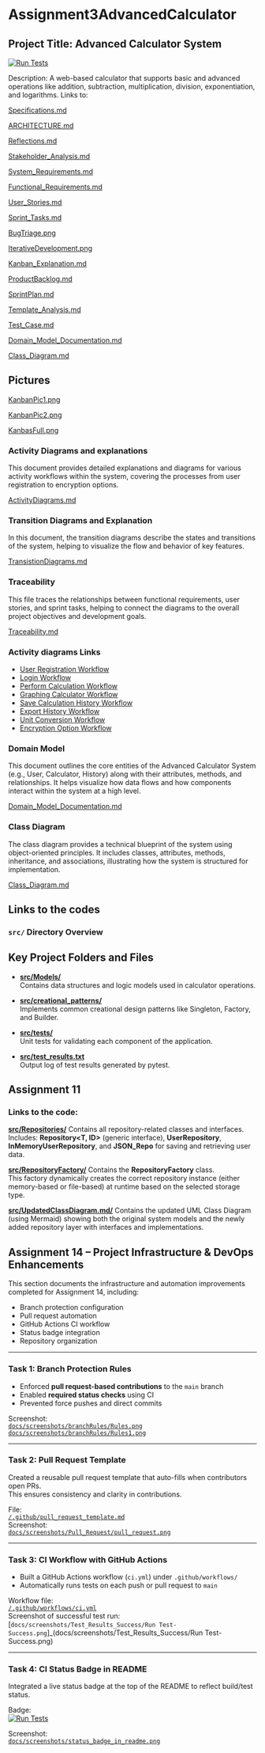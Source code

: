 # Assignment3AdvancedCalculator
## Project Title: Advanced Calculator System 
[![Run Tests](https://github.com/SiphokaziCele/Assignment3AdvancedCalculator/actions/workflows/ci.yml/badge.svg)](https://github.com/SiphokaziCele/Assignment3AdvancedCalculator/actions/workflows/ci.yml)

Description: A web-based calculator that supports basic and advanced operations like addition, subtraction, multiplication, division, exponentiation, and logarithms. 
Links to:

[Specifications.md](Specifications.md)
    
[ARCHITECTURE.md](ARCHITECTURE.md)
   
[Reflections.md](Reflections.md)

[Stakeholder_Analysis.md](Stakeholder_Analysis.md)

[System_Requirements.md](System_Requirements.md)

[Functional_Requirements.md](Functional_Requirements.md)

[User_Stories.md](User_Stories.md)

[Sprint_Tasks.md](Sprint_Tasks.md)

[BugTriage.png](BugTriage.png)

[IterativeDevelopment.png](IterativeDevelopment.png)

[Kanban_Explanation.md](Kanban_Explanation.md)

[ProductBacklog.md](ProductBacklog.md)

[SprintPlan.md](SprintPlan.md)

[Template_Analysis.md](Template_Analysis.md)

[Test_Case.md](Test_Case.md)

[Domain_Model_Documentation.md](Domain_Model_Documentation.md) 

[Class_Diagram.md](ClassDiagram.md) 


## Pictures
[KanbanPic1.png](KanbanPic1.png)

[KanbanPic2.png](KanbanPic2.png)

[KanbasFull.png](KanbasFull.png)

### Activity Diagrams and explanations  
This document provides detailed explanations and diagrams for various activity workflows within the system, covering the processes from user registration to encryption options.

[ActivityDiagrams.md](ActivityDiagrams.md)

### Transition Diagrams and Explanation
In this document, the transition diagrams describe the states and transitions of the system, helping to visualize the flow and behavior of key features.

[TransistionDiagrams.md](TransitionDiagrams.md)

### Traceability
This file traces the relationships between functional requirements, user stories, and sprint tasks, helping to connect the diagrams to the overall project objectives and development goals.

[Traceability.md](Traceability.md)
      
### Activity diagrams Links

- [User Registration Workflow](https://www.mermaidchart.com/raw/37f5f7b5-2b06-4f47-af30-bcd8baa1b8e2?theme=light&version=v0.1&format=svg)
- [Login Workflow](https://www.mermaidchart.com/raw/c3c0a77b-ecb3-43a4-a46e-f7023bf38f6c?theme=light&version=v0.1&format=svg)
- [Perform Calculation Workflow](https://www.mermaidchart.com/raw/38715718-de2b-4ec5-8c5d-ce6f669e07a2?theme=light&version=v0.1&format=svg)
- [Graphing Calculator Workflow](https://www.mermaidchart.com/raw/91558cfb-f535-4525-a8bd-6fad6ef71a66?theme=light&version=v0.1&format=svg)
- [Save Calculation History Workflow](https://www.mermaidchart.com/raw/df731fbf-4167-4bca-8bf4-c5bec9c0d7de?theme=light&version=v0.1&format=svg)
- [Export History Workflow](https://www.mermaidchart.com/raw/ccd7b04b-d1dd-43ef-be4d-161d51bd0589?theme=light&version=v0.1&format=svg)
- [Unit Conversion Workflow](https://www.mermaidchart.com/raw/24e32ebe-44f7-4cf8-87f0-2ab0b41d4398?theme=light&version=v0.1&format=svg)
- [Encryption Option Workflow](https://www.mermaidchart.com/raw/a2974b2e-27a8-4bb8-a746-e05be11bace5?theme=light&version=v0.1&format=svg)

### Domain Model
This document outlines the core entities of the Advanced Calculator System (e.g., User, Calculator, History) along with their attributes, methods, and relationships. It helps visualize how data flows and how components interact within the system at a high level.

[Domain_Model_Documentation.md](Domain_Model_Documentation.md) 

### Class Diagram
The class diagram provides a technical blueprint of the system using object-oriented principles. It includes classes, attributes, methods, inheritance, and associations, illustrating how the system is structured for implementation.

[Class_Diagram.md](ClassDiagram.md) 

## Links to the codes
###  `src/` Directory Overview

## Key Project Folders and Files

- [**src/Models/**](https://github.com/SiphokaziCele/Assignment3AdvancedCalculator/tree/main/src/Models)  
  Contains data structures and logic models used in calculator operations.

- [**src/creational_patterns/**](https://github.com/SiphokaziCele/Assignment3AdvancedCalculator/tree/main/src/creational_patterns)  
  Implements common creational design patterns like Singleton, Factory, and Builder.

- [**src/tests/**](https://github.com/SiphokaziCele/Assignment3AdvancedCalculator/tree/main/src/tests)  
  Unit tests for validating each component of the application.

- [**src/test_results.txt**](https://github.com/SiphokaziCele/Assignment3AdvancedCalculator/blob/main/src/test_results.txt)  
  Output log of test results generated by pytest.

## Assignment 11

### Links to the code:
[**src/Repositories/**](https://github.com/SiphokaziCele/Assignment3AdvancedCalculator/tree/main/src/Repositories)
Contains all repository-related classes and interfaces.  
  Includes: **Repository<T, ID>** (generic interface), **UserRepository**, **InMemoryUserRepository**, and **JSON_Repo** for saving and retrieving user data.

[**src/RepositoryFactory/**](https://github.com/SiphokaziCele/Assignment3AdvancedCalculator/tree/main/src/RepositoryFactory)
Contains the **RepositoryFactory** class.  
  This factory dynamically creates the correct repository instance (either memory-based or file-based) at runtime based on the selected storage type.
  
[**src/UpdatedClassDiagram.md/**](https://github.com/SiphokaziCele/Assignment3AdvancedCalculator/tree/main/src/UpdatedClassDiagram.md)
Contains the updated UML Class Diagram (using Mermaid) showing both the original system models and the newly added repository layer with interfaces and implementations.

## Assignment 14 – Project Infrastructure & DevOps Enhancements

This section documents the infrastructure and automation improvements completed for Assignment 14, including:

- Branch protection configuration  
- Pull request automation  
- GitHub Actions CI workflow  
- Status badge integration  
- Repository organization

---

### Task 1: Branch Protection Rules

- Enforced **pull request-based contributions** to the `main` branch
- Enabled **required status checks** using CI
- Prevented force pushes and direct commits

 Screenshot:  
[`docs/screenshots/branchRules/Rules.png`](docs/screenshots/BranchRules/Rules.png)
[`docs/screenshots/branchRules/Rules1.png`](docs/screenshots/BranchRules/Rules1.png)


---

### Task 2: Pull Request Template

Created a reusable pull request template that auto-fills when contributors open PRs.  
This ensures consistency and clarity in contributions.

 File:  
[`/.github/pull_request_template.md`](https://github.com/SiphokaziCele/Assignment3AdvancedCalculator/pull/12)  
 Screenshot:  
[`docs/screenshots/Pull_Request/pull_request.png`](docs/screenshots/Pull_Request/pull_request.png)

---

### Task 3: CI Workflow with GitHub Actions

- Built a GitHub Actions workflow (`ci.yml`) under `.github/workflows/`
- Automatically runs tests on each push or pull request to `main`

 Workflow file:  
[`/.github/workflows/ci.yml`](.github/workflows/ci.yml)  
 Screenshot of successful test run:  
[`docs/screenshots/Test_Results_Success/Run Test-Success.png`]_(docs/screenshots/Test_Results_Success/Run Test-Success.png)

---

### Task 4: CI Status Badge in README

Integrated a live status badge at the top of the README to reflect build/test status.

 Badge:  
[![Run Tests](https://github.com/SiphokaziCele/Assignment3AdvancedCalculator/actions/workflows/ci.yml/badge.svg)](https://github.com/SiphokaziCele/Assignment3AdvancedCalculator/actions/workflows/ci.yml)

 Screenshot:  
[`docs/screenshots/status_badge_in_readme.png`](docs/screenshots/status_badge_in_readme.png)






   
